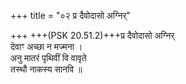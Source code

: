 +++
title = "०२ प्र दैवोदासो अग्निर्"

+++
+++(PSK 20.51.2)+++प्र दैवोदासो अग्निर्  
देवाꣳ अच्छा न मज्मना ।  
अनु मातरं पृथिवीं वि वावृते  
तस्थौ नाकस्य सानवि ॥